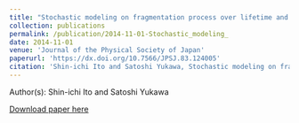 ```yaml
---
title: "Stochastic modeling on fragmentation process over lifetime and its dynamical scaling law of fragment distribution "
collection: publications
permalink: /publication/2014-11-01-Stochastic_modeling_
date: 2014-11-01
venue: 'Journal of the Physical Society of Japan'
paperurl: 'https://dx.doi.org/10.7566/JPSJ.83.124005'
citation: 'Shin-ichi Ito and Satoshi Yukawa, Stochastic modeling on fragmentation process over lifetime and its dynamical scaling law of fragment distribution , Journal of the Physical Society of Japan, <b>83</b>, 124005, (2014)'
---
```


Author(s): Shin-ichi Ito and Satoshi Yukawa


<a href='https://dx.doi.org/10.7566/JPSJ.83.124005'>Download paper here</a>
